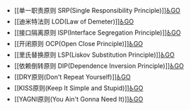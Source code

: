 - [[单一职责原则 SRP(Single Responsibility Principle)]][♿GO](https://github.com/FourteenD/Note/blob/main/技术/设计模式/原则/单一职责原则%20SRP(Single%20Responsibility%20Principle).md)
- [[迪米特法则 LOD(Law of Demeter)]][♿GO](https://github.com/FourteenD/Note/blob/main/技术/设计模式/原则/迪米特法则%20LOD(Law%20of%20Demeter).md)
- [[接口隔离原则 ISP(Interface Segregation Principle)]][♿GO](https://github.com/FourteenD/Note/blob/main/技术/设计模式/原则/接口隔离原则%20ISP(Interface%20Segregation%20Principle).md)
- [[开闭原则 OCP(Open Close Principle)]][♿GO](https://github.com/FourteenD/Note/blob/main/技术/设计模式/原则/开闭原则%20OCP(Open%20Close%20Principle).md)
- [[里氏替换原则 LSP(Liskov Substitution Principle)]][♿GO](https://github.com/FourteenD/Note/blob/main/技术/设计模式/原则/里氏替换原则%20LSP(Liskov%20Substitution%20Principle).md)
- [[依赖倒转原则 DIP(Dependence Inversion Principle)]][♿GO](https://github.com/FourteenD/Note/blob/main/技术/设计模式/原则/依赖倒转原则%20DIP(Dependence%20Inversion%20Principle).md)
- [[DRY原则(Don't Repeat Yourself)]][♿GO](https://github.com/FourteenD/Note/blob/main/技术/设计模式/原则/DRY原则(Don't%20Repeat%20Yourself).md)
- [[KISS原则(Keep It Simple and Stupid)]][♿GO](https://github.com/FourteenD/Note/blob/main/技术/设计模式/原则/KISS原则(Keep%20It%20Simple%20and%20Stupid).md)
- [[YAGNI原则(You Ain't Gonna Need It)]][♿GO](https://github.com/FourteenD/Note/blob/main/技术/设计模式/原则/YAGNI原则(You%20Ain't%20Gonna%20Need%20It).md)
